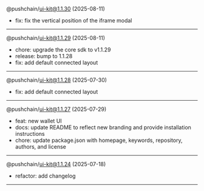 @pushchain/ui-kit@1.1.30 (2025-08-11)

- fix: fix the vertical position of the iframe modal

---

@pushchain/ui-kit@1.1.29 (2025-08-11)

- chore: upgrade the core sdk to v1.1.29
- release: bump to 1.1.28
- fix: add default connected layout

---

@pushchain/ui-kit@1.1.28 (2025-07-30)

- fix: add default connected layout

---

@pushchain/ui-kit@1.1.27 (2025-07-29)

- feat: new wallet UI
- docs: update README to reflect new branding and provide installation instructions
- chore: update package.json with homepage, keywords, repository, authors, and license

---

@pushchain/ui-kit@1.1.24 (2025-07-18)

- refactor: add changelog

---

